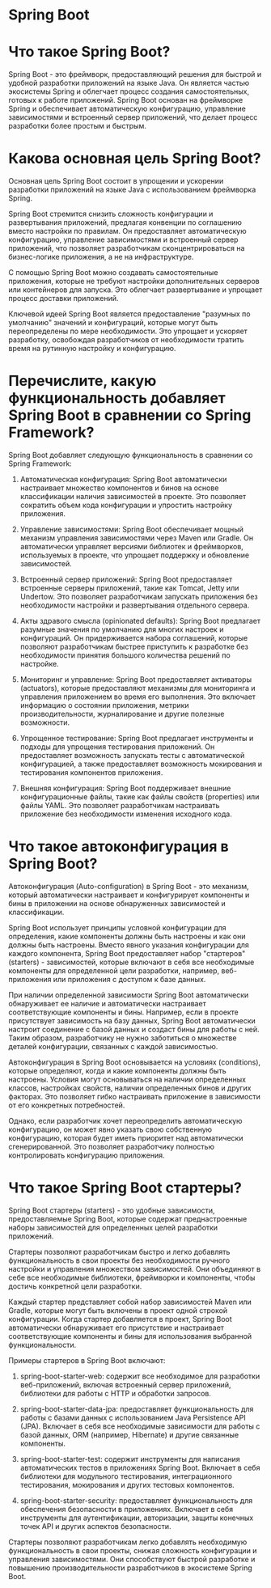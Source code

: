 # Spring Boot

# Что такое Spring Boot?
Spring Boot - это фреймворк, предоставляющий решения для быстрой и удобной разработки приложений на языке Java. Он является частью экосистемы Spring и облегчает процесс создания самостоятельных, готовых к работе приложений. Spring Boot основан на фреймворке Spring и обеспечивает автоматическую конфигурацию, управление зависимостями и встроенный сервер приложений, что делает процесс разработки более простым и быстрым.

# Какова основная цель Spring Boot? 
Основная цель Spring Boot состоит в упрощении и ускорении разработки приложений на языке Java с использованием фреймворка Spring.

Spring Boot стремится снизить сложность конфигурации и развертывания приложений, предлагая конвенции по соглашению вместо настройки по правилам. Он предоставляет автоматическую конфигурацию, управление зависимостями и встроенный сервер приложений, что позволяет разработчикам сконцентрироваться на бизнес-логике приложения, а не на инфраструктуре.

С помощью Spring Boot можно создавать самостоятельные приложения, которые не требуют настройки дополнительных серверов или контейнеров для запуска. Это облегчает развертывание и упрощает процесс доставки приложений.

Ключевой идеей Spring Boot является предоставление "разумных по умолчанию" значений и конфигураций, которые могут быть переопределены по мере необходимости. Это упрощает и ускоряет разработку, освобождая разработчиков от необходимости тратить время на рутинную настройку и конфигурацию.

# Перечислите, какую функциональность добавляет Spring Boot в сравнении со Spring Framework?

Spring Boot добавляет следующую функциональность в сравнении со Spring Framework:

1. Автоматическая конфигурация: Spring Boot автоматически настраивает множество компонентов и бинов на основе классификации наличия зависимостей в проекте. Это позволяет сократить объем кода конфигурации и упростить настройку приложения.

2. Управление зависимостями: Spring Boot обеспечивает мощный механизм управления зависимостями через Maven или Gradle. Он автоматически управляет версиями библиотек и фреймворков, используемых в проекте, что упрощает поддержку и обновление зависимостей.

3. Встроенный сервер приложений: Spring Boot предоставляет встроенные серверы приложений, такие как Tomcat, Jetty или Undertow. Это позволяет разработчикам запускать приложения без необходимости настройки и развертывания отдельного сервера.

4. Акты здравого смысла (opinionated defaults): Spring Boot предлагает разумные значения по умолчанию для многих настроек и конфигураций. Он придерживается набора соглашений, которые позволяют разработчикам быстрее приступить к разработке без необходимости принятия большого количества решений по настройке.

5. Мониторинг и управление: Spring Boot предоставляет активаторы (actuators), которые предоставляют механизмы для мониторинга и управления приложением во время его выполнения. Это включает информацию о состоянии приложения, метрики производительности, журналирование и другие полезные возможности.

6. Упрощенное тестирование: Spring Boot предлагает инструменты и подходы для упрощения тестирования приложений. Он предоставляет возможность запускать тесты с автоматической конфигурацией, а также предоставляет возможность мокирования и тестирования компонентов приложения.

7. Внешняя конфигурация: Spring Boot поддерживает внешние конфигурационные файлы, такие как файлы свойств (properties) или файлы YAML. Это позволяет разработчикам настраивать приложение без необходимости изменения исходного кода.

# Что такое автоконфигурация в Spring Boot?

Автоконфигурация (Auto-configuration) в Spring Boot - это механизм, который автоматически настраивает и конфигурирует компоненты и бины в приложении на основе обнаруженных зависимостей и классификации.

Spring Boot использует принципы условной конфигурации для определения, какие компоненты должны быть настроены и как они должны быть настроены. Вместо явного указания конфигурации для каждого компонента, Spring Boot предоставляет набор "стартеров" (starters) - зависимостей, которые включают в себя все необходимые компоненты для определенной цели разработки, например, веб-приложения или приложения с доступом к базе данных.

При наличии определенной зависимости Spring Boot автоматически обнаруживает ее наличие и автоматически настраивает соответствующие компоненты и бины. Например, если в проекте присутствует зависимость на базу данных, Spring Boot автоматически настроит соединение с базой данных и создаст бины для работы с ней. Таким образом, разработчику не нужно заботиться о множестве деталей конфигурации, связанных с каждой зависимостью.

Автоконфигурация в Spring Boot основывается на условиях (conditions), которые определяют, когда и какие компоненты должны быть настроены. Условия могут основываться на наличии определенных классов, настройках свойств, наличии определенных бинов и других факторах. Это позволяет гибко настраивать приложение в зависимости от его конкретных потребностей.

Однако, если разработчик хочет переопределить автоматическую конфигурацию, он может явно указать свою собственную конфигурацию, которая будет иметь приоритет над автоматически сгенерированной. Это позволяет разработчику полностью контролировать конфигурацию приложения.

# Что такое Spring Boot стартеры?

Spring Boot стартеры (starters) - это удобные зависимости, предоставляемые Spring Boot, которые содержат преднастроенные наборы зависимостей для определенных целей разработки приложений.

Стартеры позволяют разработчикам быстро и легко добавлять функциональность в свои проекты без необходимости ручного настройки и управления множеством зависимостей. Они объединяют в себе все необходимые библиотеки, фреймворки и компоненты, чтобы достичь конкретной цели разработки.

Каждый стартер представляет собой набор зависимостей Maven или Gradle, которые могут быть включены в проект одной строкой конфигурации. Когда стартер добавляется в проект, Spring Boot автоматически обнаруживает его присутствие и настраивает соответствующие компоненты и бины для использования выбранной функциональности.

Примеры стартеров в Spring Boot включают:

1. spring-boot-starter-web: содержит все необходимое для разработки веб-приложений, включая встроенный сервер приложений, библиотеки для работы с HTTP и обработки запросов.

2. spring-boot-starter-data-jpa: предоставляет функциональность для работы с базами данных с использованием Java Persistence API (JPA). Включает в себя все необходимые зависимости для работы с базой данных, ORM (например, Hibernate) и другие связанные компоненты.

3. spring-boot-starter-test: содержит инструменты для написания автоматических тестов в приложениях Spring Boot. Включает в себя библиотеки для модульного тестирования, интеграционного тестирования, мокирования и других тестовых компонентов.

4. spring-boot-starter-security: предоставляет функциональность для обеспечения безопасности в приложениях. Включает в себя инструменты для аутентификации, авторизации, защиты конечных точек API и других аспектов безопасности.

Стартеры позволяют разработчикам легко добавлять необходимую функциональность в свои проекты, снижая сложность конфигурации и управления зависимостями. Они способствуют быстрой разработке и повышению производительности разработчиков в экосистеме Spring Boot.